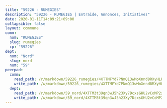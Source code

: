 ```yaml
---
title: "59226 - RUMEGIES"
description: "59226 - RUMEGIES | Entraide, Annonces, Initiatives"
date: 2020-01-11T14:09:21+09:00
collapsible: false
layout: commune
comm:
  nom: "RUMEGIES"
  slug: rumegies
  cp: "59226"
dept:
  nom: "Nord"
  slug: nord
  num: "59"
peerpad:
  comm:
    read_path: /r/markdown/59226_rumegies/4XTTMFYd7PNmQ13wMoXnnd8RXyHLFuLrZwwEyVUAr9Qh6L4L2
    write_path: /w/markdown/59226_rumegies/4XTTMFYd7PNmQ13wMoXnnd8RXyHLFuLrZwwEyVUAr9Qh6L4L2-K3TgUCfW1h8krbo397BRZayT37aj1h8zvQfopjPrUKSTkp3ypKPT4eUiqNZsZx8f1f5ML93APfGgbd28PQpJcQUCkcaaY2ZXNuKgZDJaszS3VgxhY3eXhjK34Lt9iWGLQ4rWENmY
  dept:
    read_path: /r/markdown/59_nord/4XTTM3t39qn3wJ5h23Xy7DcxsGHU2vCoMP2z3iS4TUn3TrtdJ
    write_path: /w/markdown/59_nord/4XTTM3t39qn3wJ5h23Xy7DcxsGHU2vCoMP2z3iS4TUn3TrtdJ-K3TgTuZGkuZqXfr6fpmH7pGsMT6ndvZQMyRDze5QBt7XScLWHoBi246kLoDKpTH2Yo4f3AFSSJqGc2ozvNww7qPLqsDjpvahxCbQ6F5znbfjp6kVgaDcTYc9LyhwSfYuCevnvZUQ
---
```


